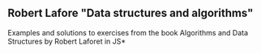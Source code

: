 ## Robert Lafore "Data structures and algorithms"

Examples and solutions to exercises from the book Algorithms and Data Structures by Robert Laforet in JS*
